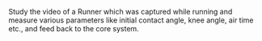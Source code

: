 Study the video of a Runner which was captured while running and measure
various parameters like initial contact angle, knee angle, air time etc., and feed
back to the core system.
